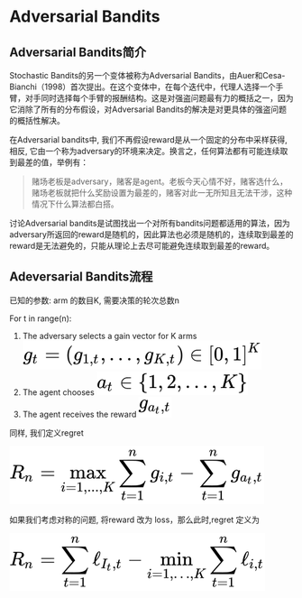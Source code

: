 # Adversarial Bandits

## Adversarial Bandits简介

Stochastic Bandits的另一个变体被称为Adversarial Bandits，由Auer和Cesa-Bianchi（1998）首次提出。在这个变体中，在每个迭代中，代理人选择一个手臂，对手同时选择每个手臂的报酬结构。这是对强盗问题最有力的概括之一，因为它消除了所有的分布假设，对Adversarial Bandits的解决是对更具体的强盗问题的概括性解决。

在Adversarial bandits中, 我们不再假设reward是从一个固定的分布中采样获得, 相反, 它由一个称为adversary的环境来决定。换言之，任何算法都有可能连续取到最差的值，举例有：

> 赌场老板是adversary，赌客是agent。老板今天心情不好，赌客选什么，赌场老板就把什么奖励设置为最差的，赌客对此一无所知且无法干涉，这种情况下什么算法都白搭。

讨论Adversarial bandits是试图找出一个对所有bandits问题都适用的算法，因为adversary所返回的reward是随机的，因此算法也必须是随机的，连续取到最差的reward是无法避免的，只能从理论上去尽可能避免连续取到最差的reward。

## Adeversarial Bandits流程

已知的参数: arm 的数目K, 需要决策的轮次总数n

For t in range(n):

1. The adversary selects a gain vector for K arms ![[公式]](./1.svg)
2. The agent chooses ![[公式]](./2.svg)
3. The agent receives the reward ![[公式]](./3.svg)

同样, 我们定义regret

![[]](./4.svg)

如果我们考虑对称的问题, 将reward 改为 loss，那么此时,regret 定义为

![[]](./5.svg)